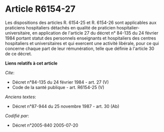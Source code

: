 # Article R6154-27

Les dispositions des articles R. 6154-25 et R. 6154-26 sont applicables aux praticiens hospitaliers détachés en qualité de
praticien hospitalier-universitaire, en application de l'article 27 du décret n° 84-135 du 24 février 1984 portant statut des
personnels enseignants et hospitaliers des centres hospitaliers et universitaires et qui exercent une activité libérale, pour
ce qui concerne chaque part de leur rémunération, telle que définie à l'article 30 de ce décret.

**Liens relatifs à cet article**

_Cite_:

  - Décret n°84-135 du 24 février 1984 - art. 27 (V)
  - Code de la santé publique - art. R6154-25 (V)

_Anciens textes_:

  - Décret n°87-944 du 25 novembre 1987 - art. 30 (Ab)

_Codifié par_:

  - Décret n°2005-840 2005-07-20
